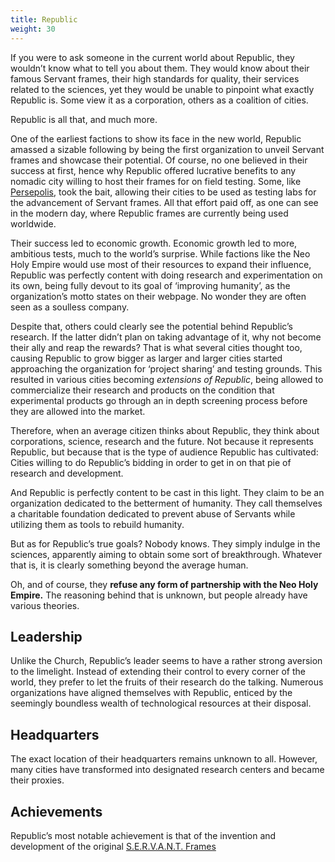 ```yaml
---
title: Republic
weight: 30
---
```




If you were to ask someone in the current world about Republic, they wouldn’t know what to tell you about them. They would know about their famous Servant frames, their high standards for quality, their services related to the sciences, yet they would be unable to pinpoint what exactly Republic is. Some view it as a corporation, others as a coalition of cities.

Republic is all that, and much more.

One of the earliest factions to show its face in the new world, Republic amassed a sizable following by being the first organization to unveil Servant frames and showcase their potential. Of course, no one believed in their success at first, hence why Republic offered lucrative benefits to any nomadic city willing to host their frames for on field testing. Some, like [Persepolis](../../3-locations/#persepolis), took the bait, allowing their cities to be used as testing labs for the advancement of Servant frames. All that effort paid off, as one can see in the modern day, where Republic frames are currently being used worldwide.

Their success led to economic growth. Economic growth led to more, ambitious tests, much to the world’s surprise. While factions like the Neo Holy Empire would use most of their resources to expand their influence, Republic was perfectly content with doing research and experimentation on its own, being fully devout to its goal of ‘improving humanity’, as the organization’s motto states on their webpage. No wonder they are often seen as a soulless company.

Despite that, others could clearly see the potential behind Republic’s research. If the latter didn’t plan on taking advantage of it, why not become their ally and reap the rewards? That is what several cities thought too, causing Republic to grow bigger as larger and larger cities started approaching the organization for ‘project sharing’ and testing grounds. This resulted in various cities becoming *extensions of Republic*, being allowed to commercialize their research and products on the condition that experimental products go through an in depth screening process before they are allowed into the market.

Therefore, when an average citizen thinks about Republic, they think about corporations, science, research and the future. Not because it represents Republic, but because that is the type of audience Republic has cultivated: Cities willing to do Republic’s bidding in order to get in on that pie of research and development. 

And Republic is perfectly content to be cast in this light. They claim to be an organization dedicated to the betterment of humanity. They call themselves a charitable foundation dedicated to prevent abuse of Servants while utilizing them as tools to rebuild humanity.

But as for Republic’s true goals? Nobody knows. They simply indulge in the sciences, apparently aiming to obtain some sort of breakthrough. Whatever that is, it is clearly something beyond the average human.

Oh, and of course, they **refuse any form of partnership with the Neo Holy Empire.** The reasoning behind that is unknown, but people already have various theories.

## Leadership

Unlike the Church, Republic’s leader seems to have a rather strong aversion to the limelight. Instead of extending their control to every corner of the world, they prefer to let the fruits of their research do the talking. Numerous organizations have aligned themselves with Republic, enticed by the seemingly boundless wealth of technological resources at their disposal. 

## Headquarters

The exact location of their headquarters remains unknown to all. However, many cities have transformed into designated research centers and became their proxies.

## Achievements

Republic’s most notable achievement is that of the invention and development of the original [S.E.R.V.A.N.T. Frames](../../2-world-and-setting/s-e-r-v-a-n-t-s-2024-02-16)
